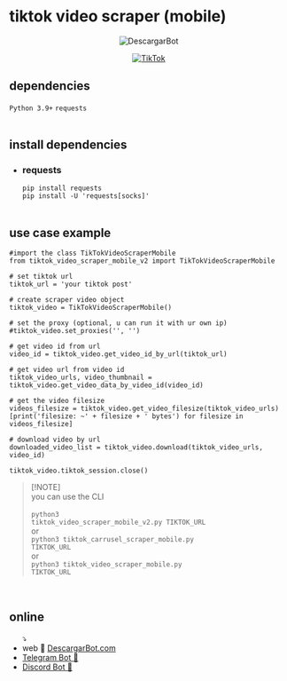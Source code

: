 # tiktok video scraper (mobile)
<div align="center">
  
![DescargarBot](https://www.descargarbot.com/v/download-github_tiktok.png)
  
[![TikTok](https://img.shields.io/badge/on-descargarbot?logo=github&label=status&color=green
)](https://github.com/descargarbot/tiktok-video-scraper-mobile/issues "TikTok Mobile")
</div>

<h2>dependencies</h2>
<code>Python 3.9+</code>
<code>requests</code>
<br>
<br>
<h2>install dependencies</h2>
<ul>
<li><h3>requests</h3></li>
  <code>pip install requests</code><br>
  <code>pip install -U 'requests[socks]'</code>
  <br>
<br>
</ul>
<h2>use case example</h2>

    #import the class TikTokVideoScraperMobile
    from tiktok_video_scraper_mobile_v2 import TikTokVideoScraperMobile

    # set tiktok url
    tiktok_url = 'your tiktok post'

    # create scraper video object
    tiktok_video = TikTokVideoScraperMobile()

    # set the proxy (optional, u can run it with ur own ip)
    #tiktok_video.set_proxies('', '')

    # get video id from url
    video_id = tiktok_video.get_video_id_by_url(tiktok_url)
    
    # get video url from video id
    tiktok_video_urls, video_thumbnail = tiktok_video.get_video_data_by_video_id(video_id)

    # get the video filesize
    videos_filesize = tiktok_video.get_video_filesize(tiktok_video_urls)
    [print('filesize: ~' + filesize + ' bytes') for filesize in videos_filesize]

    # download video by url
    downloaded_video_list = tiktok_video.download(tiktok_video_urls, video_id)
 
    tiktok_video.tiktok_session.close()

  > [!NOTE]\
  > you can use the CLI
  <br><br>
  > <code>python3 tiktok_video_scraper_mobile_v2.py TIKTOK_URL</code><br>or<br>
  > <code>python3 tiktok_carrusel_scraper_mobile.py TIKTOK_URL</code><br>or<br>
  > <code>python3 tiktok_video_scraper_mobile.py TIKTOK_URL</code>
  
<br>
<h2>online</h2>
<ul>
  ⤵
  <li> web 🤖 <a href="https://descargarbot.com" >  DescargarBot.com</a></li>
  <li> <a href="https://t.me/xDescargarBot" > Telegram Bot 🤖 </a></li>
  <li> <a href="https://discord.gg/gcFVruyjeQ" > Discord Bot 🤖 </a></li>
</ul>

